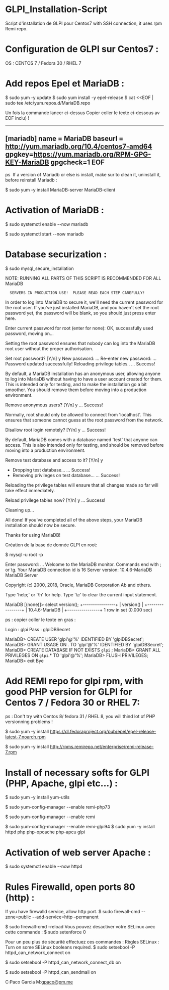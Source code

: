 # GLPI_Installation-Script
Script d'installation de GLPI pour Centos7 with SSH connection, it uses rpm Remi repo.
# Configuration de GLPI sur Centos7 :
OS : CENTOS 7 / Fedora 30 / RHEL 7


# Add repos Epel et MariaDB :

$ sudo yum -y update
$ sudo yum install -y epel-release
$ cat <<EOF | sudo tee /etc/yum.repos.d/MariaDB.repo

Un fois la commande lancer ci-dessus Copier coller le texte ci-dessous av EOF inclu) !

----

[mariadb]
name = MariaDB
baseurl = http://yum.mariadb.org/10.4/centos7-amd64
gpgkey=https://yum.mariadb.org/RPM-GPG-KEY-MariaDB
gpgcheck=1
EOF
----
ps  If a version of Mariadb or else is install, make sur to clean it, uninstall it, before reinstall Mariadb :

$ sudo yum -y install MariaDB-server MariaDB-client


# Activation of MariaDB :

$ sudo systemctl enable --now mariadb

$ sudo systemctl start --now mariadb


# Database securization :

$ sudo mysql_secure_installation 

NOTE: RUNNING ALL PARTS OF THIS SCRIPT IS RECOMMENDED FOR ALL MariaDB

      SERVERS IN PRODUCTION USE!  PLEASE READ EACH STEP CAREFULLY!

In order to log into MariaDB to secure it, we'll need the current
password for the root user.  If you've just installed MariaDB, and
you haven't set the root password yet, the password will be blank,
so you should just press enter here.

Enter current password for root (enter for none): 
OK, successfully used password, moving on...

Setting the root password ensures that nobody can log into the MariaDB
root user without the proper authorisation.

Set root password? [Y/n] y
New password: ...
Re-enter new password: ...
Password updated successfully!
Reloading privilege tables..
 ... Success!


By default, a MariaDB installation has an anonymous user, allowing anyone
to log into MariaDB without having to have a user account created for
them.  This is intended only for testing, and to make the installation
go a bit smoother.  You should remove them before moving into a
production environment.

Remove anonymous users? [Y/n] y
 ... Success!

Normally, root should only be allowed to connect from 'localhost'.  This
ensures that someone cannot guess at the root password from the network.

Disallow root login remotely? [Y/n] y
 ... Success!

By default, MariaDB comes with a database named 'test' that anyone can
access.  This is also intended only for testing, and should be removed
before moving into a production environment.

Remove test database and access to it? [Y/n] y
 - Dropping test database...
 ... Success!
 - Removing privileges on test database...
 ... Success!

Reloading the privilege tables will ensure that all changes made so far
will take effect immediately.

Reload privilege tables now? [Y/n] y
 ... Success!

Cleaning up...

All done!  If you've completed all of the above steps, your MariaDB
installation should now be secure.

Thanks for using MariaDB!

Création de la base de donnée GLPI en root:

$ mysql -u root -p

Enter password: ...
Welcome to the MariaDB monitor.  Commands end with ; or \g.
Your MariaDB connection id is 16
Server version: 10.4.6-MariaDB MariaDB Server

Copyright (c) 2000, 2018, Oracle, MariaDB Corporation Ab and others.

Type 'help;' or '\h' for help. Type '\c' to clear the current input statement.

MariaDB [(none)]> select version();
+----------------+
| version()      |
+----------------+
| 10.4.6-MariaDB |
+----------------+
1 row in set (0.000 sec)


ps : copier coller le texte en gras :

Login : glpi
Pass : glpiDBSecret

MariaDB> CREATE USER 'glpi'@'%' IDENTIFIED BY 'glpiDBSecret';
MariaDB> GRANT USAGE ON *.* TO 'glpi'@'%' IDENTIFIED BY 'glpiDBSecret';
MariaDB> CREATE DATABASE IF NOT EXISTS `glpi` ;
MariaDB> GRANT ALL PRIVILEGES ON `glpi`.* TO 'glpi'@'%';
MariaDB> FLUSH PRIVILEGES;
MariaDB> exit
Bye




# Add  REMI repo for glpi rpm, with good PHP version for GLPI for Centos 7 / Fedora 30 or RHEL 7: 
ps : Don't try with Centos 8/ fedora 31 / RHEL 8,  you will thind lot of PHP versionning problems !

$ sudo yum -y install https://dl.fedoraproject.org/pub/epel/epel-release-latest-7.noarch.rpm

$ sudo yum -y install http://rpms.remirepo.net/enterprise/remi-release-7.rpm



# Install of necessary softs for GLPI (PHP, Apache, glpi etc...) :

$ sudo yum -y install yum-utils

$ sudo yum-config-manager --enable remi-php73

$ sudo yum-config-manager --enable remi

$ sudo yum-config-manager --enable remi-glpi94
$ sudo yum -y install httpd php php-opcache php-apcu glpi


# Activation of web server Apache :

$ sudo systemctl enable --now httpd


# Rules  Firewalld, open ports 80 (http) : 

If you have firewalld service, allow http port.
$ sudo firewall-cmd --zone=public --add-service=http –permanent

$ sudo firewall-cmd –reload
Vous pouvez desactiver votre SELinux avec cette commande :
$ sudo setenforce 0

Pour un peu plus de sécurité effectuez ces commandes :
Règles SELinux : 
Turn on some SELinux booleans required.
$ sudo setsebool -P httpd_can_network_connect on

$ sudo setsebool -P httpd_can_network_connect_db on

$ sudo setsebool -P httpd_can_sendmail on

C:Paco Garcia
M:gpaco@pm.me


